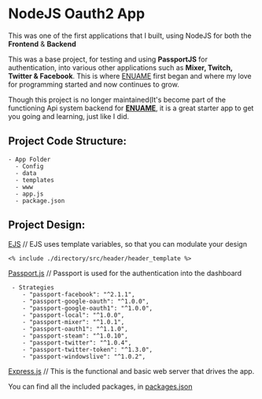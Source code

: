 # NodeJS Oauth2 App

This was one of the first applications that I built, using NodeJS for both the **Frontend** & **Backend**

This was a base project, for testing and using **PassportJS** for authentication, into various other applications such as **Mixer, Twitch, Twitter & Facebook**. This is where [ENUAME](https://enua.me) first began and where my love for programming started and now continues to grow.

Though this project is no longer maintained(It's become part of the functioning Api system backend for **[ENUAME](https://enua.me)**, it is a great starter app to get you going and learning, just like I did.

## Project Code Structure:
    - App Folder
      - Config
      - data
      - templates
      - www
      - app.js
      - package.json

## Project Design:

[EJS](https://ejs.co) // EJS uses template variables, so that you can modulate your design

`<% include ./directory/src/header/header_template %>`

[Passport.js](http://www.passportjs.org) // Passport is used for the authentication into the dashboard

     - Strategies
        - "passport-facebook": "^2.1.1",
        - "passport-google-oauth": "^1.0.0",
        - "passport-google-oauth1": "^1.0.0",
        - "passport-local": "^1.0.0",
        - "passport-mixer": "^1.0.1",
        - "passport-oauth1": "^1.1.0",
        - "passport-steam": "^1.0.10",
        - "passport-twitter": "^1.0.4",
        - "passport-twitter-token": "^1.3.0",
        - "passport-windowslive": "^1.0.2",

[Express.js](https://expressjs.com) // This is the functional and basic web server that drives the app.

You can find all the included packages, in [packages.json](https://github.com/enuame/nodejs-oauthapp/blob/master/Extnsion/package.json)
